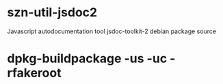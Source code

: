 szn-util-jsdoc2
===============

Javascript autodocumentation tool jsdoc-toolkit-2 debian package source

# dpkg-buildpackage -us -uc -rfakeroot
